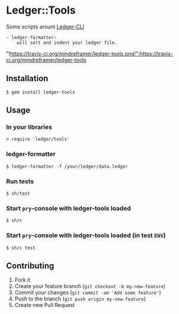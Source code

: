 # Ledger::Tools




  Some scripts arount [Ledger-CLI](http://www.ledger-cli.org/)

    - ledger-formatter:
        will sort and indent your ledger file.


"!https://travis-ci.org/mindreframer/ledger-tools.png!":https://travis-ci.org/mindreframer/ledger-tools


## Installation

    $ gem install ledger-tools

## Usage

### In your libraries
    > require 'ledger/tools'


### ledger-formatter
    $ ledger-formatter -f /your/ledger/data.ledger

### Run tests
    $ sh/test

### Start `pry`-console with ledger-tools loaded
    $ sh/c

### Start `pry`-console with ledger-tools loaded (in test `ENV`)
    $ sh/c test



## Contributing

1. Fork it
2. Create your feature branch (`git checkout -b my-new-feature`)
3. Commit your changes (`git commit -am 'Add some feature'`)
4. Push to the branch (`git push origin my-new-feature`)
5. Create new Pull Request

